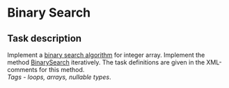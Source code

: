 # Binary Search

## Task description

Implement a [binary search algorithm](https://en.wikipedia.org/wiki/Binary_search_algorithm) for integer array. Implement the method [BinarySearch](BinarySearch/ArrayExtension.cs#L27) iteratively. The task definitions are given in the XML-comments for this method.     
*Tags - loops, arrays, nullable types*.